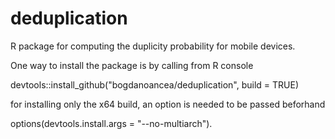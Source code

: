 # deduplication

R package for computing the duplicity probability for mobile devices.

One way to install the package is by calling from R console

devtools::install_github("bogdanoancea/deduplication", build = TRUE)

for installing only the x64 build, an option is needed to be passed beforhand

options(devtools.install.args = "--no-multiarch").

